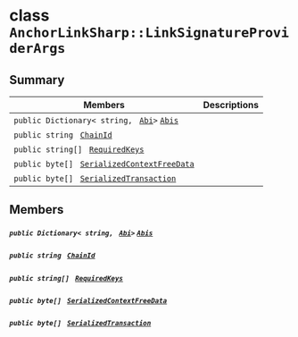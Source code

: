 # class `AnchorLinkSharp::LinkSignatureProviderArgs` 

## Summary

 Members                                | Descriptions                                
----------------------------------------|---------------------------------------------
`public Dictionary< string, ` [`Abi`](EosSharp--Core--Api--v1--Abi.md)` > ` [`Abis`](#class_anchor_link_sharp_1_1_link_signature_provider_args_1af733805fca25a67a172db74b98bae32e) | 
`public string ` [`ChainId`](#class_anchor_link_sharp_1_1_link_signature_provider_args_1a4476ef8ec88d45c994accc6d8c4f0da3) | 
`public string[] ` [`RequiredKeys`](#class_anchor_link_sharp_1_1_link_signature_provider_args_1a88ea4088e78ea1a0264a40ea9deff157) | 
`public byte[] ` [`SerializedContextFreeData`](#class_anchor_link_sharp_1_1_link_signature_provider_args_1ae3d54d18e3104efb0fb7eaa42f116f4f) | 
`public byte[] ` [`SerializedTransaction`](#class_anchor_link_sharp_1_1_link_signature_provider_args_1aba3d8dc245a1e78ee0bb38a8d1a9bb68) | 

## Members

##### `public Dictionary< string, ` [`Abi`](EosSharp--Core--Api--v1--Abi.md)` > ` [`Abis`](#class_anchor_link_sharp_1_1_link_signature_provider_args_1af733805fca25a67a172db74b98bae32e) 

##### `public string ` [`ChainId`](#class_anchor_link_sharp_1_1_link_signature_provider_args_1a4476ef8ec88d45c994accc6d8c4f0da3) 

##### `public string[] ` [`RequiredKeys`](#class_anchor_link_sharp_1_1_link_signature_provider_args_1a88ea4088e78ea1a0264a40ea9deff157) 

##### `public byte[] ` [`SerializedContextFreeData`](#class_anchor_link_sharp_1_1_link_signature_provider_args_1ae3d54d18e3104efb0fb7eaa42f116f4f) 

##### `public byte[] ` [`SerializedTransaction`](#class_anchor_link_sharp_1_1_link_signature_provider_args_1aba3d8dc245a1e78ee0bb38a8d1a9bb68) 

